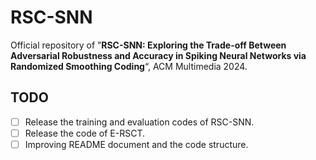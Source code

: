# RSC-SNN
Official repository of ”**RSC-SNN: Exploring the Trade-off Between Adversarial Robustness and Accuracy in Spiking Neural Networks via Randomized Smoothing Coding**“, ACM Multimedia 2024. 

## TODO

- [ ] Release the training and evaluation codes of RSC-SNN.
- [ ] Release the code of E-RSCT.
- [ ] Improving README document and the code structure.
